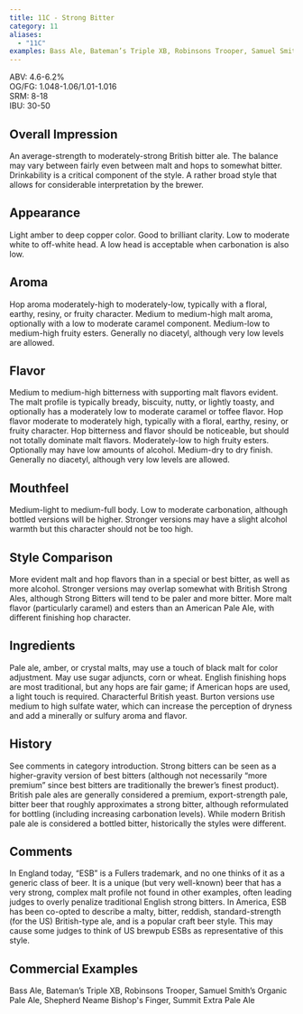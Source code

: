 ```yaml
---
title: 11C - Strong Bitter
category: 11
aliases: 
  - "11C"
examples: Bass Ale, Bateman’s Triple XB, Robinsons Trooper, Samuel Smith’s Organic Pale Ale, Shepherd Neame Bishop's Finger, Summit Extra Pale Ale
---
```


ABV: 4.6-6.2%  
OG/FG: 1.048-1.06/1.01-1.016  
SRM: 8-18  
IBU: 30-50

## Overall Impression
An average-strength to moderately-strong British bitter ale. The balance may vary between fairly even between malt and hops to somewhat bitter. Drinkability is a critical component of the style. A rather broad style that allows for considerable interpretation by the brewer.

## Appearance
Light amber to deep copper color. Good to brilliant clarity. Low to moderate white to off-white head. A low head is acceptable when carbonation is also low.

## Aroma
Hop aroma moderately-high to moderately-low, typically with a floral, earthy, resiny, or fruity character. Medium to medium-high malt aroma, optionally with a low to moderate caramel component. Medium-low to medium-high fruity esters. Generally no diacetyl, although very low levels are allowed.

## Flavor
Medium to medium-high bitterness with supporting malt flavors evident. The malt profile is typically bready, biscuity, nutty, or lightly toasty, and optionally has a moderately low to moderate caramel or toffee flavor. Hop flavor moderate to moderately high, typically with a floral, earthy, resiny, or fruity character. Hop bitterness and flavor should be noticeable, but should not totally dominate malt flavors. Moderately-low to high fruity esters. Optionally may have low amounts of alcohol. Medium-dry to dry finish. Generally no diacetyl, although very low levels are allowed.

## Mouthfeel
Medium-light to medium-full body. Low to moderate carbonation, although bottled versions will be higher. Stronger versions may have a slight alcohol warmth but this character should not be too high.

## Style Comparison
More evident malt and hop flavors than in a special or best bitter, as well as more alcohol. Stronger versions may overlap somewhat with British Strong Ales, although Strong Bitters will tend to be paler and more bitter. More malt flavor (particularly caramel) and esters than an American Pale Ale, with different finishing hop character.

## Ingredients
Pale ale, amber, or crystal malts, may use a touch of black malt for color adjustment. May use sugar adjuncts, corn or wheat. English finishing hops are most traditional, but any hops are fair game; if American hops are used, a light touch is required. Characterful British yeast. Burton versions use medium to high sulfate water, which can increase the perception of dryness and add a minerally or sulfury aroma and flavor.

## History
See comments in category introduction. Strong bitters can be seen as a higher-gravity version of best bitters (although not necessarily “more premium” since best bitters are traditionally the brewer’s finest product). British pale ales are generally considered a premium, export-strength pale, bitter beer that roughly approximates a strong bitter, although reformulated for bottling (including increasing carbonation levels). While modern British pale ale is considered a bottled bitter, historically the styles were different.

## Comments
In England today, “ESB” is a Fullers trademark, and no one thinks of it as a generic class of beer. It is a unique (but very well-known) beer that has a very strong, complex malt profile not found in other examples, often leading judges to overly penalize traditional English strong bitters. In America, ESB has been co-opted to describe a malty, bitter, reddish, standard-strength (for the US) British-type ale, and is a popular craft beer style. This may cause some judges to think of US brewpub ESBs as representative of this style.

## Commercial Examples
Bass Ale, Bateman’s Triple XB, Robinsons Trooper, Samuel Smith’s Organic Pale Ale, Shepherd Neame Bishop's Finger, Summit Extra Pale Ale





